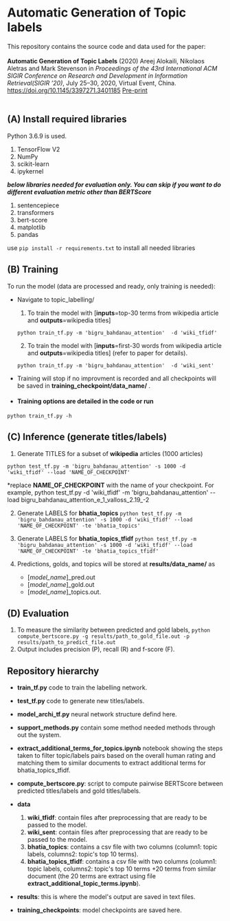 

# Automatic Generation of Topic labels 

This repository contains the source code and data used for the paper:<br>
<br>
**Automatic Generation of Topic Labels** (2020) Areej Alokaili, Nikolaos Aletras and Mark Stevenson in *Proceedings of the 43rd International ACM SIGIR Conference on Research and Development in Information Retrieval(SIGIR ’20)*, July 25–30, 2020, Virtual Event, China. https://doi.org/10.1145/3397271.3401185  [Pre-print](https://arxiv.org/abs/2006.00127)
<br>
<br>

## (A) Install required libraries

Python 3.6.9 is used.
  1. TensorFlow V2
  1. NumPy
  1. scikit-learn
  1. ipykernel

***below libraries needed for evaluation only. You can skip if you want to do different evaluation metric other than BERTScore*** 
  1. sentencepiece
  1. transformers
  1. bert-score 
  1. matplotlib
  1. pandas
  
   
use `pip install -r requirements.txt` to install all needed libraries


## (B) Training
To run the model (data are processed and ready, only training is needed):
- Navigate to topic_labelling/
   1. To train the model with [**inputs**=top-30 terms from wikipedia article and **outputs**=wikipedia titles]
   ```
   python train_tf.py -m 'bigru_bahdanau_attention'  -d 'wiki_tfidf'
   ``` 
   2. To train the model with [**inputs**=first-30 words from wikipedia article and **outputs**=wikipedia titles] (refer to paper for details).
   ```
   python train_tf.py -m 'bigru_bahdanau_attention'  -d 'wiki_sent'
   ``` 

- Training will stop if no improvment is recorded and all checkpoints will be saved in **training_checkpoint/data_name/** .

* #### Training options are detailed in the code or run 
```
python train_tf.py -h
```

## (C) Inference (generate titles/labels)

1. Generate TITLES for a subset of **wikipedia** articles (1000 articles)
 ```
 python test_tf.py -m 'bigru_bahdanau_attention' -s 1000 -d 'wiki_tfidf' --load 'NAME_OF_CHECKPOINT'
 ``` 
*replace **NAME_OF_CHECKPOINT** with the name of your checkpoint. For example, python test_tf.py -d 'wiki_tfidf' -m 'bigru_bahdanau_attention' --load bigru_bahdanau_attention_e_1_valloss_2.19_-2 

2. Generate LABELS for **bhatia_topics**
`python test_tf.py -m 'bigru_bahdanau_attention' -s 1000 -d 'wiki_tfidf' --load 'NAME_OF_CHECKPOINT' -te 'bhatia_topics'`
	
3. Generate LABELS for **bhatia_topics_tfidf**
`python test_tf.py -m 'bigru_bahdanau_attention' -s 1000 -d 'wiki_tfidf' --load 'NAME_OF_CHECKPOINT' -te 'bhatia_topics_tfidf'`




4. Predictions, golds, and topics will be stored at **results/data_name/** as
	- [<em>model_name</em>]_pred.out
	- [<em>model_name</em>]_gold.out
	- [<em>model_name</em>]_topics.out.
## (D) Evaluation 
1. To measure the similarity between predicted and gold labels, 
`python compute_bertscore.py -g results/path_to_gold_file.out -p results/path_to_predict_file.out` 
2. Output includes precision (P), recall (R) and f-score (F).

## **Repository hierarchy**  

* **train_tf.py** code to train the labelling network.
* **test_tf.py** code to generate new titles/labels.
* **model_archi_tf.py** neural network structure defind here.
* **support_methods.py** contain some method needed methods through out the system.
* **extract_additional_terms_for_topics.ipynb** notebook showing the steps taken to filter topic/labels pairs based on the overall human rating and matching them to similar documents to extract additional terms for bhatia_topics_tfidf.
* **compute_bertscore.py**: script to compute pairwise BERTScore between predicted titles/labels and gold titles/labels.  
* **data**

  1.	**wiki_tfidf**: contain files after preprocessing that are ready to be passed to the model. 
  1.  **wiki_sent**: contain files after preprocessing that are ready to be passed to the model. 
  1.  **bhatia_topics**: contains a csv file with two columns (column1: topic labels, columns2: topic's top 10 terms).
  1.	**bhatia_topics_tfidf**: contains a csv file with two columns (column1: topic labels, columns2: topic's top 10 terms +20 terms from similar document (the 20 terms are extract using file **extract_additional_topic_terms.ipynb**).
	
* **results**: this is where the model's output are saved in text files.
*	**training_checkpoints**: model checkpoints are saved here.
